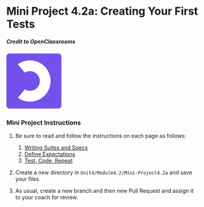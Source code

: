 # Mini Project 4.2a: Creating Your First Tests

##### Credit to OpenClassrooms
![Become](https://github.com/OCclassprojects/logo/blob/master/fav-icon.png?raw=true)

### Mini Project Instructions

1. Be sure to read and follow the instructions on each page as follows:
    1. [Writing Suites and Specs](https://openclassrooms.com/en/courses/3523361-test-your-website-s-interface/3930596-write-out-suites-and-specs)
    1. [Define Expectations](https://openclassrooms.com/en/courses/3523361-test-your-website-s-interface/3930601-define-expectations)
    1. [Test, Code, Repeat](https://openclassrooms.com/en/courses/3523361-test-your-website-s-interface/3974216-test-code-repeat)
    

1. Create a new directory in `Unit4/Module4.2/Mini-Project4.2a` and save your files.

1. As usual, create a new branch and then new Pull Request and assign it to your coach for review.
